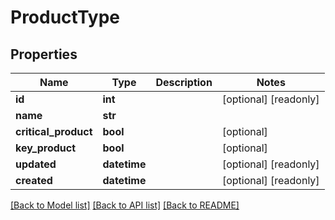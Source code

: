 # ProductType

## Properties
Name | Type | Description | Notes
------------ | ------------- | ------------- | -------------
**id** | **int** |  | [optional] [readonly] 
**name** | **str** |  | 
**critical_product** | **bool** |  | [optional] 
**key_product** | **bool** |  | [optional] 
**updated** | **datetime** |  | [optional] [readonly] 
**created** | **datetime** |  | [optional] [readonly] 

[[Back to Model list]](../README.md#documentation-for-models) [[Back to API list]](../README.md#documentation-for-api-endpoints) [[Back to README]](../README.md)


